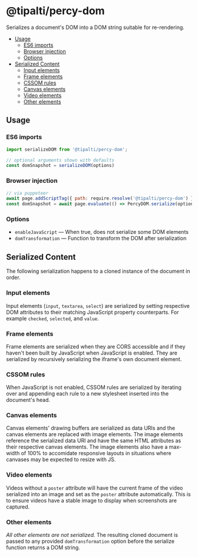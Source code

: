 # @tipalti/percy-dom

Serializes a document's DOM into a DOM string suitable for re-rendering.

- [Usage](#usage)
  - [ES6 imports](#es6-imports)
  - [Browser injection](#browser-injection)
  - [Options](#options)
- [Serialized Content](#serialize-content)
  - [Input elements](#input-elements)
  - [Frame elements](#frame-elements)
  - [CSSOM rules](#cssom-rules)
  - [Canvas elements](#canvas-elements)
  - [Video elements](#video-elements)
  - [Other elements](#other-elements)

## Usage

### ES6 imports

```js
import serializeDOM from '@tipalti/percy-dom';

// optional arguments shown with defaults
const domSnapshot = serializeDOM(options)
```

### Browser injection

```js
// via puppeteer
await page.addScriptTag({ path: require.resolve('@tipalti/percy-dom') })
const domSnapshot = await page.evaluate(() => PercyDOM.serialize(options))
```

### Options

- `enableJavaScript` — When true, does not serialize some DOM elements
- `domTransformation` — Function to transform the DOM after serialization

## Serialized Content

The following serialization happens to a cloned instance of the document in order.

### Input elements

Input elements (`input`, `textarea`, `select`) are serialized by setting respective DOM attributes
to their matching JavaScript property counterparts. For example `checked`, `selected`, and `value`.

### Frame elements

Frame elements are serialized when they are CORS accessible and if they haven't been built by
JavaScript when JavaScript is enabled. They are serialized by recursively serializing the iframe's
own document element.

### CSSOM rules

When JavaScript is not enabled, CSSOM rules are serialized by iterating over and appending each rule
to a new stylesheet inserted into the document's head.

### Canvas elements

Canvas elements' drawing buffers are serialized as data URIs and the canvas elements are replaced
with image elements. The image elements reference the serialized data URI and have the same HTML
attributes as their respective canvas elements. The image elements also have a max-width of 100% to
accomidate responsive layouts in situations where canvases may be expected to resize with JS.

### Video elements

Videos without a `poster` attribute will have the current frame of the video
serialized into an image and set as the `poster` attribute automatically. This is
to ensure videos have a stable image to display when screenshots are captured.

### Other elements

_All other elements are not serialized._ The resulting cloned document is passed to any provided
`domTransformation` option before the serialize function returns a DOM string.

